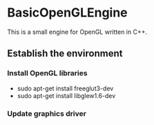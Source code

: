 # BasicOpenGLEngine

This is a small engine for OpenGL written in C++.

## Establish the environment

### Install OpenGL libraries
- sudo apt-get install freeglut3-dev
- sudo apt-get install libglew1.6-dev

### Update graphics driver

